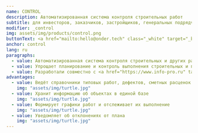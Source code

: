 ```yaml
---
name: CONTROL
description: Автоматизированная система контроля строительных работ
subtitle: для инвесторов, заказчиков, застройщиков, генеральных подрядчиков
modifier: _control
img: assets/img/products/control.png
buttonText: <a href="mailto:hello@onder.tech" class="_white" target="_blank">Запросить демо</a>
anchor: control
lang: ru
paragraphs:
  - value: Автоматизированная система контроля строительных и других работ.
  - value: Упрощает планирование и контроль выполнения строительных и пуско-наладочных работ, снижает затраты из-за срыва сроков и некачественного выполнения работ. Повышает прозрачность расходов
  - value: Разработали совместно с <a href="https://www.info-pro.ru" target="_blank">ИНФОПРО</a>.
advantages:
  - value: Ведёт справочники типовых работ, дефектов, сметных расценок
    img: "assets/img/turtle.jpg"
  - value: Хранит информацию об объектах в единой базе
    img: "assets/img/turtle.jpg"
  - value: Формирует графики работ и отслеживает их выполнение
    img: "assets/img/turtle.jpg"
  - value: Уведомляет об отклонениях от плана
    img: "assets/img/turtle.jpg"
---
```

